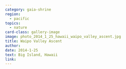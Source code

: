 ```yaml
---
category: gaia-shrine
region:
  - pacific
topics:
  - nature
card-class: gallery-image
image: photo_2014_1_25_hawaii_waipo_valley_ascent.jpg
title: Waipo Valley Ascent
author:
date: 2014-1-25
text: Big Island, Hawaii
link:
---
```

